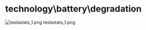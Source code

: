 <h1>technology\battery\degradation</h1>
<div class="container text-center">
<div class="row">
<div class="col col-lg-2 col-6">
<img src="https://media.evkx.net/multimedia/technology/battery/degradation/teslastats_1_xst.png" class="img-thumbnail" alt="teslastats_1.png">
teslastats_1.png
</div>
</div>
</div>
